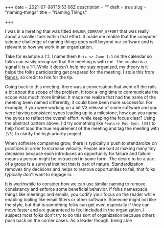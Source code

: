 +++
date = 2021-07-08T15:53:06Z
description = ""
draft = true
slug = "naming-things"
title = "Naming Things"

+++


I was in a meeting that was titled `$MAJOR_COMPANY_EFFORT` that was really about a smaller task within that effort. It made me realize that the computer science challenge of naming things goes well beyond our software and is relevant to how we work in an organization.

Take for example a 1:1. I name them `Eric <> Jane 1:1` on the calendar so folks can easily recognize that the meeting is with me. The `<>` also is a signal it is a 1:1. While it doesn't help me stay organized, my theory is it helps the folks participating get prepared for the meeting. I stole this from [Rands](https://randsinrepose.com/), so credit to him for the tip.

Going back to this meeting, there was a conversation that went off the rails a bit about the scope of the problem. It took a long time to communicate the scope was much more limited. It made me realize that had the name of the meeting been named differently, it could have been more successful. For example, if you were working on a bit V3 release of some software and you were having consistent syncs leading up to a milestone, how can you name the syncs to reflect the overall effort, while keeping the focus clear? Using the abstract pattern above, I'd try something like `Feature Foo Sync [V3]` to help front load the true requirement of the meeting and tag the meeting with `[V3]` to clarify the high priority project.

When software companies grow, there is typically a push to standardize on practices in order to increase velocity. People are bad at making many tiny decisions because each introduces an opportunity for failure and failure means a person might be ostracized in some form. The desire to be a part of a group is a survival instinct that is part of nature. Standardization removes tiny decisions and helps to remove opportunities to fail, that folks typically don't want to engage in.

It is worthwhile to consider how we can use similar naming to remove consistency and enforce some beneficial behavior. If folks namespace things like meetings and emails, you codify your focus on the reader while enabling tooling like email filters or other software. Someone might not like the style, but that is something folks can get over, especially if they can move faster and are guaranteed to feel included in the organization. I suspect most folks don't try to do this sort of organization because others push back on the corner cases. As a leader though, being able

